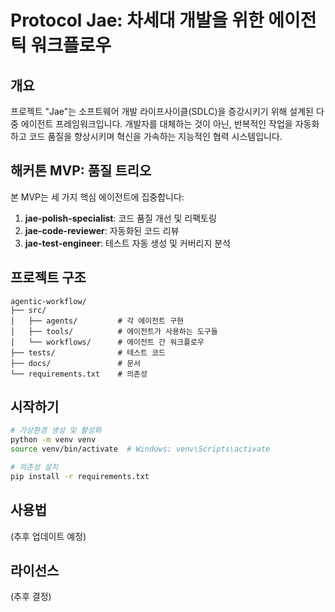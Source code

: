 # Protocol Jae: 차세대 개발을 위한 에이전틱 워크플로우

## 개요

프로젝트 "Jae"는 소프트웨어 개발 라이프사이클(SDLC)을 증강시키기 위해 설계된 다중 에이전트 프레임워크입니다. 
개발자를 대체하는 것이 아닌, 반복적인 작업을 자동화하고 코드 품질을 향상시키며 혁신을 가속하는 지능적인 협력 시스템입니다.

## 해커톤 MVP: 품질 트리오

본 MVP는 세 가지 핵심 에이전트에 집중합니다:

1. **jae-polish-specialist**: 코드 품질 개선 및 리팩토링
2. **jae-code-reviewer**: 자동화된 코드 리뷰
3. **jae-test-engineer**: 테스트 자동 생성 및 커버리지 분석

## 프로젝트 구조

```
agentic-workflow/
├── src/
│   ├── agents/         # 각 에이전트 구현
│   ├── tools/          # 에이전트가 사용하는 도구들
│   └── workflows/      # 에이전트 간 워크플로우
├── tests/              # 테스트 코드
├── docs/               # 문서
└── requirements.txt    # 의존성
```

## 시작하기

```bash
# 가상환경 생성 및 활성화
python -m venv venv
source venv/bin/activate  # Windows: venv\Scripts\activate

# 의존성 설치
pip install -r requirements.txt
```

## 사용법

(추후 업데이트 예정)

## 라이선스

(추후 결정)